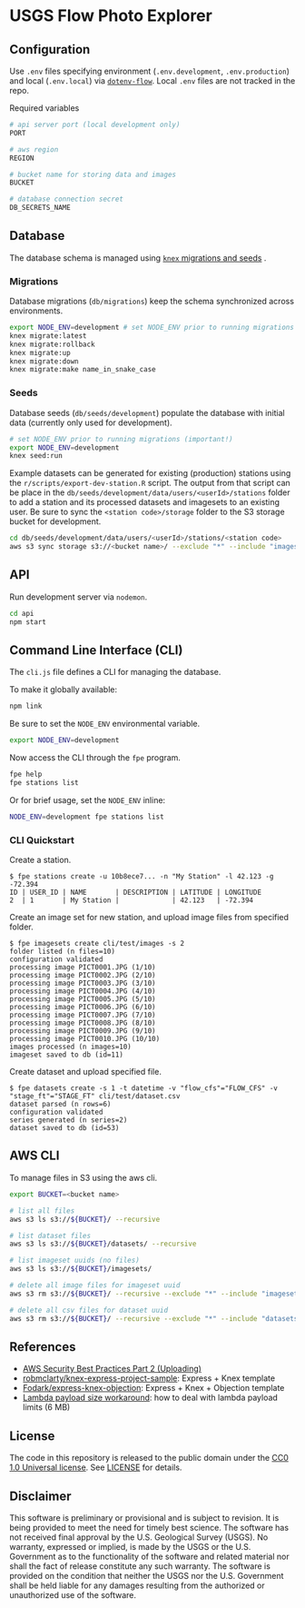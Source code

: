 USGS Flow Photo Explorer
=========================

## Configuration

Use `.env` files specifying environment (`.env.development`, `.env.production`) and local (`.env.local`) via [`dotenv-flow`](npmjs.com/package/dotenv-flow). Local `.env` files are not tracked in the repo.

Required variables

```bash
# api server port (local development only)
PORT

# aws region
REGION

# bucket name for storing data and images
BUCKET

# database connection secret
DB_SECRETS_NAME
```

## Database

The database schema is managed using [`knex` migrations and seeds]() .

### Migrations

Database migrations (`db/migrations`) keep the schema synchronized across environments.

```sh
export NODE_ENV=development # set NODE_ENV prior to running migrations (important!)
knex migrate:latest
knex migrate:rollback
knex migrate:up
knex migrate:down
knex migrate:make name_in_snake_case
```

### Seeds

Database seeds (`db/seeds/development`) populate the database with initial data (currently only used for development).

```sh
# set NODE_ENV prior to running migrations (important!)
export NODE_ENV=development
knex seed:run
```

Example datasets can be generated for existing (production) stations using the `r/scripts/export-dev-station.R` script. The output from that script can be place in the `db/seeds/development/data/users/<userId>/stations` folder to add a station and its processed datasets and imagesets to an existing user. Be sure to sync the `<station code>/storage` folder to the S3 storage bucket for development.

```sh
cd db/seeds/development/data/users/<userId>/stations/<station code>
aws s3 sync storage s3://<bucket name>/ --exclude "*" --include "imagesets/*" --include "datasets/*"
```

## API

Run development server via `nodemon`.

```bash
cd api
npm start
```

## Command Line Interface (CLI)

The `cli.js` file defines a CLI for managing the database.

To make it globally available:

```sh
npm link
```

Be sure to set the `NODE_ENV` environmental variable.

```sh
export NODE_ENV=development
```

Now access the CLI through the `fpe` program.

```sh
fpe help
fpe stations list
```

Or for brief usage, set the `NODE_ENV` inline:

```sh
NODE_ENV=development fpe stations list
```

### CLI Quickstart

Create a station.

```
$ fpe stations create -u 10b8ece7... -n "My Station" -l 42.123 -g -72.394
ID | USER_ID | NAME       | DESCRIPTION | LATITUDE | LONGITUDE
2  | 1       | My Station |             | 42.123   | -72.394
```

Create an image set for new station, and upload image files from specified folder.

```
$ fpe imagesets create cli/test/images -s 2
folder listed (n files=10)
configuration validated
processing image PICT0001.JPG (1/10)
processing image PICT0002.JPG (2/10)
processing image PICT0003.JPG (3/10)
processing image PICT0004.JPG (4/10)
processing image PICT0005.JPG (5/10)
processing image PICT0006.JPG (6/10)
processing image PICT0007.JPG (7/10)
processing image PICT0008.JPG (8/10)
processing image PICT0009.JPG (9/10)
processing image PICT0010.JPG (10/10)
images processed (n images=10)
imageset saved to db (id=11)
```

Create dataset and upload specified file.

```
$ fpe datasets create -s 1 -t datetime -v "flow_cfs"="FLOW_CFS" -v "stage_ft"="STAGE_FT" cli/test/dataset.csv
dataset parsed (n rows=6)
configuration validated
series generated (n series=2)
dataset saved to db (id=53)
```

## AWS CLI

To manage files in S3 using the aws cli.

```bash
export BUCKET=<bucket name>

# list all files
aws s3 ls s3://${BUCKET}/ --recursive

# list dataset files
aws s3 ls s3://${BUCKET}/datasets/ --recursive

# list imageset uuids (no files)
aws s3 ls s3://${BUCKET}/imagesets/

# delete all image files for imageset uuid
aws s3 rm s3://${BUCKET}/ --recursive --exclude "*" --include "imagesets/<uuid>/*"

# delete all csv files for dataset uuid
aws s3 rm s3://${BUCKET}/ --recursive --exclude "*" --include "datasets/<uuid>/*"
```

## References

- [AWS Security Best Practices Part 2 (Uploading)](https://hedgehoglab.com/blog/aws-s3-security-best-practices-part-2)
- [robmclarty/knex-express-project-sample](https://github.com/robmclarty/knex-express-project-sample): Express + Knex template
- [Fodark/express-knex-objection](https://github.com/Fodark/express-knex-objection/blob/master/api/users.js): Express + Knex + Objection template
- [Lambda payload size workaround](https://seancoates.com/blogs/lambda-payload-size-workaround): how to deal with lambda payload limits (6 MB)

## License

The code in this repository is released to the public domain under the [CC0 1.0 Universal license](https://creativecommons.org/publicdomain/zero/1.0/). See [LICENSE](LICENSE) for details.

## Disclaimer

This software is preliminary or provisional and is subject to revision. It is being provided to meet the need for timely best science. The software has not received final approval by the U.S. Geological Survey (USGS). No warranty, expressed or implied, is made by the USGS or the U.S. Government as to the functionality of the software and related material nor shall the fact of release constitute any such warranty. The software is provided on the condition that neither the USGS nor the U.S. Government shall be held liable for any damages resulting from the authorized or unauthorized use of the software.
